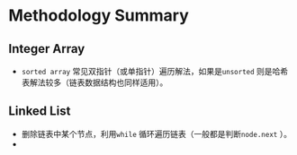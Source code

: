 # Methodology Summary

## Integer Array

* `sorted array` 常见双指针（或单指针）遍历解法，如果是`unsorted` 则是哈希表解法较多（链表数据结构也同样适用）。

## Linked List

* 删除链表中某个节点，利用`while` 循环遍历链表（一般都是判断`node.next` ）。
* 


